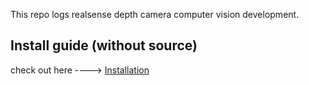 This repo logs realsense depth camera computer vision development.

## Install guide (without source)

check out here ----> [Installation](https://github.com/devshank3/Intel_Realsense_CV/blob/master/installation.md)
